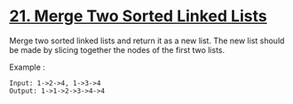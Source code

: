 # [21. Merge Two Sorted Linked Lists](https://leetcode.com/problems/merge-two-sorted-lists/)

Merge two sorted linked lists and return it as a new list. The new list should be made by slicing together the nodes of the first two lists.

Example :

```
Input: 1->2->4, 1->3->4
Output: 1->1->2->3->4->4

```